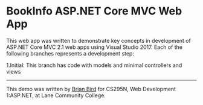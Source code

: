 # BookInfo ASP.NET Core MVC Web App
This web app was written to demonstrate key concepts in development of ASP.NET Core MVC 2.1 web apps using Visual Studio 2017.
Each of the following branches represents a development step:

1.Initial: This branch has code with models and minimal controllers and views

----

This demo was written by [Brian Bird](https://birdsbits.blog) for CS295N, Web Development 1:ASP.NET, at Lane Community College.
